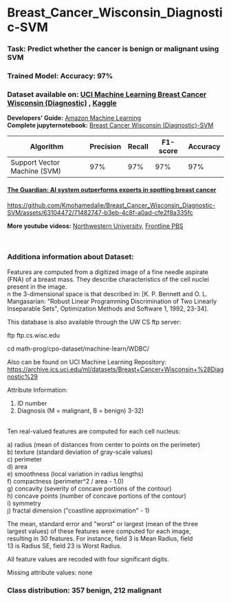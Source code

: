 # Breast_Cancer_Wisconsin_Diagnostic-SVM

### **Task:** Predict whether the cancer is benign or malignant using SVM

### **Trained Model:** Accuracy: 97%
### **Dataset available on:** [UCI Machine Learning Breast Cancer Wisconsin (Diagnostic)](http://archive.ics.uci.edu/dataset/17/breast+cancer+wisconsin+diagnostic) , [Kaggle](https://www.kaggle.com/datasets/uciml/breast-cancer-wisconsin-data)

**Developers' Guide:** [Amazon Machine Learning](https://docs.aws.amazon.com/pdfs/machine-learning/latest/dg/machinelearning-dg.pdf#cross-validation)                                             
**Complete jupyternotebook:** [Breast Cancer Wisconsin (Diagnostic)-SVM](https://github.com/Kmohamedalie/Breast_Cancer_Wisconsin_Diagnostic-SVM/blob/master/Notebook/Breast_Cancer_Wisconsin_(Diagnostic)_SVM.ipynb)

| Algorithm | Precision | Recall | F1-score | Accuracy |
|-----------|-----------|--------|----------|----------|
| Support Vector Machine (SVM)  | 97%       |  97%    | 97%       | 97%     |


#### **[The Guardian: AI system outperforms experts in spotting breast cancer](https://www.theguardian.com/society/2020/jan/01/ai-system-outperforms-experts-in-spotting-breast-cancer)**


https://github.com/Kmohamedalie/Breast_Cancer_Wisconsin_Diagnostic-SVM/assets/63104472/71482747-b3eb-4c8f-a0ad-cfe2f8a335fc

**More youtube videos:** [Northwestern University](https://www.youtube.com/watch?v=Mur70YjInmI), [Frontline PBS](https://www.youtube.com/watch?v=qGoCUpa8Qbo&t=230s) 

<!-- ![image](https://github.com/Kmohamedalie/Breast_Cancer_Wisconsin_Diagnostic-SVM/assets/63104472/e231dabe-a120-4d51-ba84-137f3741396d)  -->



<br>
 

### **Additiona information about Dataset:** <br>
Features are computed from a digitized image of a fine needle aspirate (FNA) of a breast mass. They describe characteristics of the cell nuclei present in the image. <br>
n the 3-dimensional space is that described in: [K. P. Bennett and O. L. Mangasarian: "Robust Linear Programming Discrimination of Two Linearly Inseparable Sets", Optimization Methods and Software 1, 1992, 23-34]. <br>

This database is also available through the UW CS ftp server:  <br> 

ftp ftp.cs.wisc.edu    <br>

cd math-prog/cpo-dataset/machine-learn/WDBC/   <br>

Also can be found on UCI Machine Learning Repository: https://archive.ics.uci.edu/ml/datasets/Breast+Cancer+Wisconsin+%28Diagnostic%29 <br>

Attribute Information:

1) ID number <br>
2) Diagnosis (M = malignant, B = benign)
3-32)

<br>
Ten real-valued features are computed for each cell nucleus:  <br>

a) radius (mean of distances from center to points on the perimeter)  <br>
b) texture (standard deviation of gray-scale values)   <br>
c) perimeter    <br>
d) area     <br>
e) smoothness (local variation in radius lengths)    <br>
f) compactness (perimeter^2 / area - 1.0)         <br>
g) concavity (severity of concave portions of the contour)    <br>
h) concave points (number of concave portions of the contour)     <br>
i) symmetry      <br>
j) fractal dimension ("coastline approximation" - 1)      <br>

The mean, standard error and "worst" or largest (mean of the three     <br>
largest values) of these features were computed for each image,        <br>
resulting in 30 features. For instance, field 3 is Mean Radius, field       <br>
13 is Radius SE, field 23 is Worst Radius.                                 <br>
    
All feature values are recoded with four significant digits.                 <br>

Missing attribute values: none                                                  <br>

### Class distribution: 357 benign, 212 malignant

